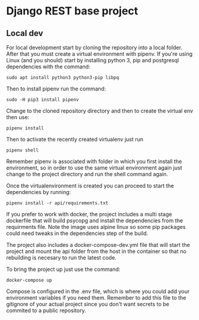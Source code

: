 # Django REST base project

## Local dev
For local development start by cloning the repository into a local folder. After that you must create a virtual environment with pipenv. If you're using Linux (and you should) start by installing python 3, pip and postgresql dependencies with the command:

```
sudo apt install python3 python3-pip libpq
```

Then to install pipenv run the command:

 ```
 sudo -H pip3 install pipenv
 ```

Change to the cloned repository directory and then to create the virtual env then use:

```
pipenv install
```

Then to activate the recently created virtualenv just run
```
pipenv shell
```

Remember pipenv is associated with folder in which you first install the environment, so in order to use the same virtual environment again just change to the project directory and run the shell command again.

Once the virtualenvironment is created you can proceed to start the dependencies by running:

```
pipenv install -r api/requirements.txt
```

If you prefer to work with docker, the project includes a multi stage dockerfile that will build psycopg and install the dependencies from the requirments file. Note the image uses alpine linux so some pip packages could need tweaks in the dependencies step of the build.

The project also includes a docker-compose-dev.yml file that will start the project and mount the api folder from the host in the container so that no rebuilding is necesary to run the latest code.

To bring the project up just use the command:

```
docker-compose up
```

Compose is configured in the .env file, which is where you could add your environment variables if you need them. Remember to add this file to the gitignore of your actual project since you don't want secrets to be commited to a public repository.

 